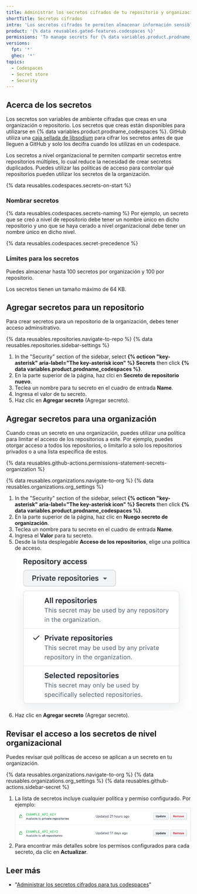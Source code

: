 ```yaml
---
title: Administrar los secretos cifrados de tu repositorio y organización para los Codespaces
shortTitle: Secretos cifrados
intro: 'Los secretos cifrados te permiten almacenar información sensible en tu organización, repositorio o {% data variables.product.prodname_codespaces %}.'
product: '{% data reusables.gated-features.codespaces %}'
permissions: 'To manage secrets for {% data variables.product.prodname_codespaces %} for an organization, you must be an organization owner.'
versions:
  fpt: '*'
  ghec: '*'
topics:
  - Codespaces
  - Secret store
  - Security
---
```


 

## Acerca de los secretos

Los secretos son variables de ambiente cifradas que creas en una organización o repositorio. Los secretos que creas están disponibles para utilizarse en {% data variables.product.prodname_codespaces %}. GitHub utiliza una [caja sellada de libsodium](https://libsodium.gitbook.io/doc/public-key_cryptography/sealed_boxes) para cifrar los secretos antes de que lleguen a GitHub y solo los decifra cuando los utilizas en un codespace.

Los secretos a nivel organizacional te permiten compartir secretos entre repositorios múltiples, lo cual reduce la necesidad de crear secretos duplicados. Puedes utilizar las políticas de acceso para controlar qué repositorios pueden utilizar los secretos de la organización.

{% data reusables.codespaces.secrets-on-start %}

### Nombrar secretos

{% data reusables.codespaces.secrets-naming %} Por ejemplo, un secreto que se creó a nivel de repositorio debe tener un nombre único en dicho repositorio y uno que se haya cerado a nivel organizacional debe tener un nombre único en dicho nivel.

  {% data reusables.codespaces.secret-precedence %}

### Límites para los secretos

Puedes almacenar hasta 100 secretos por organización y 100 por repositorio.

Los secretos tienen un tamaño máximo de 64 KB.

## Agregar secretos para un repositorio

Para crear secretos para un repositorio de la organización, debes tener acceso adminsitrativo.

{% data reusables.repositories.navigate-to-repo %}
{% data reusables.repositories.sidebar-settings %}
1. In the "Security" section of the sidebar, select **{% octicon "key-asterisk" aria-label="The key-asterisk icon" %} Secrets** then click **{% data variables.product.prodname_codespaces %}**.
2. En la parte superior de la página, haz clci en **Secreto de repositorio nuevo**.
3. Teclea un nombre para tu secreto en el cuadro de entrada **Name**.
4. Ingresa el valor de tu secreto.
5. Haz clic en **Agregar secreto** (Agregar secreto).

## Agregar secretos para una organización

Cuando creas un secreto en una organización, puedes utilizar una política para limitar el acceso de los repositorios a este. Por ejemplo, puedes otorgar acceso a todos los repositorios, o limitarlo a solo los repositorios privados o a una lista específica de estos.

{% data reusables.github-actions.permissions-statement-secrets-organization %}

{% data reusables.organizations.navigate-to-org %}
{% data reusables.organizations.org_settings %}
1. In the "Security" section of the sidebar, select **{% octicon "key-asterisk" aria-label="The key-asterisk icon" %} Secrets** then click **{% data variables.product.prodname_codespaces %}**.
2. En la parte superior de la página, haz clic en **Nuego secreto de organización**.
3. Teclea un nombre para tu secreto en el cuadro de entrada **Name**.
4. Ingresa el **Valor** para tu secreto.
5. Desde la lista desplegable **Acceso de los repositorios**, elige una política de acceso. ![Lista de acceso a los repositorios con los repositorios privados seleccionados](/assets/images/help/codespaces/secret-repository-access.png)
6. Haz clic en **Agregar secreto** (Agregar secreto).

## Revisar el acceso a los secretos de nivel organizacional

Puedes revisar qué políticas de acceso se aplican a un secreto en tu organización.

{% data reusables.organizations.navigate-to-org %}
{% data reusables.organizations.org_settings %}
{% data reusables.github-actions.sidebar-secret %}
1. La lista de secretos incluye cualquier política y permiso configurado. Por ejemplo: ![Lista de secretos](/assets/images/help/settings/actions-org-secrets-list.png)
1. Para encontrar más detalles sobre los permisos configurados para cada secreto, da clic en **Actualizar**.

## Leer más

- "[Administrar los secretos cifrados para tus codespaces](/codespaces/managing-your-codespaces/managing-encrypted-secrets-for-your-codespaces)"
